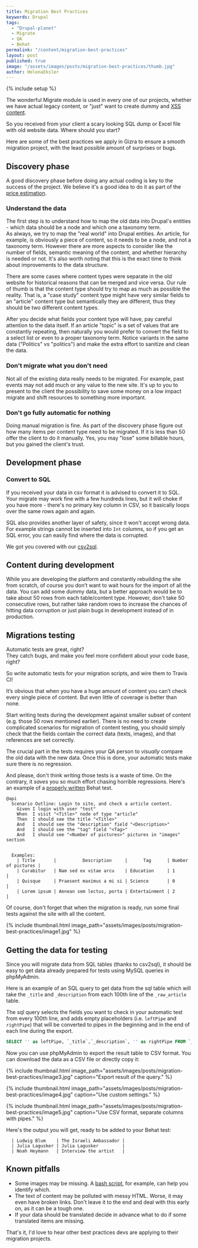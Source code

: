 ```yaml
---
title: Migration Best Practices
keywords: Drupal
tags:
  - "Drupal-planet"
  - Migrate
  - QA
  - Behat
permalink: "/content/migration-best-practices"
layout: post
published: true
image: "/assets/images/posts/migration-best-practices/thumb.jpg"
author: HelenaEksler
---
```


{% include setup %}

The wonderful Migrate module is used in every one of our projects, whether we have actual legacy
content, or "just" want to create dummy and [XSS content]({{BASE_PATH}}/content/xss-attack/).

So you received from your client a scary looking SQL dump or Excel file with old website data. Where should you start?

Here are some of the best practices we apply in Gizra to ensure a smooth
migration project,
with the least possible amount of surprises or bugs.

<!-- more -->

## Discovery phase

A good discovery phase before doing any actual coding is key
to the success of the project.
We believe it's a good idea to do it as part of the [price estimation]({{BASE_PATH}}/content/budget-goggles/).

### Understand the data

The first step is to understand how to map the old data into Drupal's entities - which data should be a node and which one a taxonomy term.  
As always, we try to map the "real world" into Drupal entities.
An article, for example, is obviously a piece of content, so it needs to be a node,
and not a taxonomy term. However there are more aspects to consider like the number of fields, semantic
meaning of the content, and whether hierarchy is needed or not. It's also worth noting that
this is the exact time to think about improvements to the data structure.

There are some cases where content types were separate in the old website for
historical reasons that can be merged and vice versa. Our
rule of thumb is that the content type should try to map as much as possible the reality.
That is, a "case study" content type might have very similar fields to an
"article" content type but semantically
they are different, thus they should be two different content types.

After you decide what fields your content type will have, pay careful attention
to the data itself. If an article "topic" is a set of values that are constantly
repeating, then naturally you would prefer to convert the field to a select list or even
to a proper taxonomy term. Notice variants in the same data ("Politics" vs "politics")
and make the extra effort to sanitize and clean the data.

### Don't migrate what you don't need

Not all of the existing data really needs to be migrated. For example, past events
may not add much or any value to the new site. It's up to you to present to the
client the possibility to save some money on a low impact migrate and shift resources
to something more important.


### Don't go fully automatic for nothing

Doing manual migration is fine. As part of the discovery phase figure out how
many items per content type need to be migrated. If it is less than 50 offer
the client to do it manually. Yes, you may "lose" some billable hours, but you
gained the client's trust.

## Development phase

### Convert to SQL

If you received your data in csv format it is advised to convert it to SQL. Your
migrate may work fine with a few hundreds lines, but it will choke if you have
more - there's no primary key column in CSV, so it basically loops over the
same rows again and again.

SQL also provides another layer of safety, since it won't accept wrong data. For example strings cannot be inserted into `Int` columns, so if you get
an SQL error, you can easily find where the data is corrupted.

We got you covered with our [csv2sql](https://github.com/Gizra/csv2sql#csv-to-sql-for-drupal).

## Content during development

While you are developing the platform and constantly rebuilding the site from scratch,
of course you don’t want to wait hours for the import of all the data.
You can add some dummy data, but a better approach would be to take about 50 rows from each table/content type.
However, don't take 50 consecutive rows, but rather take random rows to increase
the chances of hitting data corruption or just plain bugs in development instead of in production.

## Migrations testing

Automatic tests are great, right?  
They catch bugs, and make you feel more confident about your code base, right?  

So write automatic tests for your migration scripts, and wire them to Travis CI!

It’s obvious that when you have a huge amount of content you can’t check
every single piece of content. But even little of coverage is better than none.

Start writing tests during the development against smaller subset of content
(e.g. those 50 rows mentioned earlier). There is no need to create complicated
scenarios for migration of content testing, you should simply check that the fields
contain the correct data (texts, images), and that references are set correctly.

The crucial part in the tests requires your QA person to _visually_ compare the
old data with the new data. Once this is done, your automatic tests make sure there is no regression.

And please, don't think writing those tests is a waste of time. On the contrary,
it _saves_ you so much effort chasing horrible regressions. Here's an example of a [properly
written]({{BASE_PATH}}/content/behat-the-right-way/) Behat test.

```gherkin
@api
  Scenario Outline: Login to site, and check a article content.
    Given I login with user "test"
    When  I visit "<Title>" node of type "article"
    Then  I should see the title "<Title>"
    And   I should see the "description" field "<Description>"
    And   I should see the "tag" field "<Tag>"
    And   I should see "<Number of pictures>" pictures in "images" section


  Examples:
    | Title       |          Description     |      Tag      | Number of pictures |
    | Curabitur   | Nam sed ex vitae arcu    | Education     | 1                  |
    | Quisque     | Praesent maximus a mi si | Science       | 0                  |
    | Lorem ipsum | Aenean sem lectus, porta | Entertainment | 2                  |
```


Of course, don't forget that when the migration is ready, run some final tests
against the site with all the content.

{% include thumbnail.html image_path="assets/images/posts/migration-best-practices/image1.jpg" %}

## Getting the data for testing

Since you will migrate data from SQL tables (thanks to csv2sql), it should be easy
to get data already prepared for tests using MySQL queries in phpMyAdmin.

Here is an example of an SQL query to get data from the sql table which will take
the `_title` and `_description` from each 100th line of the `_raw_article` table.

The sql query selects the fields you want to check in your automatic test from
every 100th line, and adds empty placeholders (i.e. `leftPipe` and `rightPipe`)
that will be converted to pipes in the beginning
and in the end of each line during the export.

```sql
SELECT '' as leftPipe, `_title`,`_description`, '' as rightPipe FROM `_raw_article` WHERE (`_raw_video`.`__id` % 100) = 0;
```

Now you can use phpMyAdmin to export the result table to CSV format. You can download the data as a CSV file or directly copy it:

{% include thumbnail.html  image_path="assets/images/posts/migration-best-practices/image3.jpg"  caption="Export result of the query."  %}

{% include thumbnail.html  image_path="assets/images/posts/migration-best-practices/image4.jpg"  caption="Use custom settings."  %}

{% include thumbnail.html  image_path="assets/images/posts/migration-best-practices/image5.jpg"  caption="Use CSV format, separate columns with pipes."  %}

Here's the output you will get, ready to be added to your Behat test:

```gherkin
  | Ludwig Blum    | The Israeli Ambassador |
  | Julia Lagusker | Julia Lagusker         |
  | Noah Heymann   | Interview the artist   |
```

## Known pitfalls

* Some images may be missing. A [bash script](https://gist.github.com/HelenaEksler/e01a3572afc39f189ecc), for example, can help you identify which.
* The text of content may be polluted with messy HTML. Worse, it may even have broken links. Don't leave it to the end and deal with this early on, as
it can be a tough one.
* If your data should be translated decide in advance what to do if some
translated items are missing.


That's it, I'd love to hear other best practices devs are applying to their migration projects.
